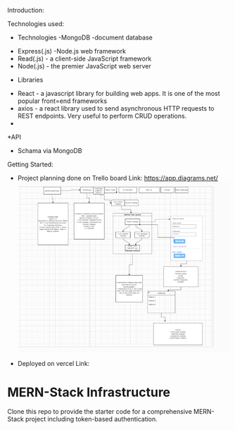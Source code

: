 Introduction: 



Technologies used:
* Technologies
 -MongoDB -document database
 - Express(.js) -Node.js web framework
 - Read(.js) - a client-side JavaScript framework
 - Node(.js) - the premier JavaScript web server

* Libraries
- React - a javascript library for building web apps. It is one of the most popular front=end frameworks
- axios - a react library used to send asynchronous HTTP requests to REST endpoints. Very useful to perform CRUD operations.
-

*API
- Schama via MongoDB

Getting Started: 
- Project planning done on Trello board
Link: https://app.diagrams.net/
![Alt text](image.png)

- Deployed on vercel
Link:







# MERN-Stack Infrastructure

Clone this repo to provide the starter code for a comprehensive MERN-Stack project including token-based authentication.
